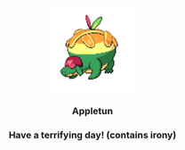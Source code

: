 <p align="center">
    <img src="https://raw.githubusercontent.com/PokeAPI/sprites/master/sprites/pokemon/842.png" width="150" height="150">
</p>
<h3 align="center"> <b>Appletun</b></h3>
<h3 align="center">Have a terrifying day! (contains irony)</h3>
